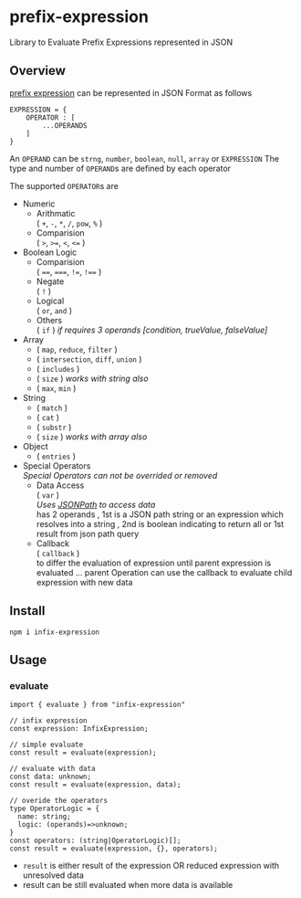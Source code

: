 # prefix-expression

Library to Evaluate Prefix Expressions represented in JSON

## Overview

[prefix expression](https://en.wikipedia.org/wiki/Polish_notation) can be represented in JSON Format as follows

```JS
EXPRESSION = {
    OPERATOR : [
        ...OPERANDS
    ]
}
```

An `OPERAND` can be `strng`, `number`, `boolean`, `null`, `array` or `EXPRESSION`
The type and number of `OPERAND`s are defined by each operator

The supported `OPERATOR`s are

- Numeric
  - Arithmatic  
    ( `+`, `-`, `*`, `/`, `pow`, `%` )
  - Comparision  
    ( `>`, `>=`, `<`, `<=` )
- Boolean Logic
  - Comparision  
    ( `==`, `===`, `!=`, `!==` )
  - Negate  
    ( `!` )
  - Logical  
    ( `or`, `and` )
  - Others  
    ( `if` ) _if requires 3 operands [condition, trueValue, falseValue]_
- Array
  - ( `map`, `reduce`, `filter` )
  - ( `intersection`, `diff`, `union` )
  - ( `includes` )
  - ( `size` ) _works with string also_
  - ( `max`, `min` )
- String
  - ( `match` )
  - ( `cat` )
  - ( `substr` )
  - ( `size` ) _works with array also_
- Object
  - ( `entries` )
- Special Operators  
   _Special Operators can not be overrided or removed_
  - Data Access  
    ( `var` )  
    _Uses [JSONPath](https://www.npmjs.com/package/jsonpath) to access data_  
    has 2 operands , 1st is a JSON path string or an expression which resolves into a string , 2nd is boolean indicating to return all or 1st result from json path query
  - Callback  
    ( `callback` )  
    to differ the evaluation of expression until parent expression is evaluated ... parent Operation can use the callback to evaluate child expression with new data

## Install

```SH
npm i infix-expression
```

## Usage

### evaluate

```TS
import { evaluate } from "infix-expression"

// infix expression
const expression: InfixExpression;

// simple evaluate
const result = evaluate(expression);

// evaluate with data
const data: unknown;
const result = evaluate(expression, data);

// overide the operators
type OperatorLogic = {
  name: string;
  logic: (operands)=>unknown;
}
const operators: (string|OperatorLogic)[];
const result = evaluate(expression, {}, operators);

```

- `result` is either result of the expression OR reduced expression with unresolved data
- result can be still evaluated when more data is available
